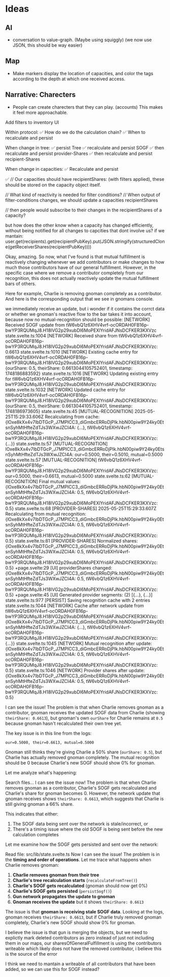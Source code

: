 # Ideas

## AI

- conversation to value-graph. (Maybe using squiggly) (we now use JSON, this should be way easier)

## Map

- Make markers display the location of capacities, and color the tags according to the depth at which one received access.

## Narrative: Charecters

- People can create charecters that they can play. (accounts) This makes it feel more approachable.

Add filters to inventory UI

Within protocol:
✅ How do we do the calculation chain?
✅ When to recalculate and persist

When change in tree:
✅ persist Tree
✅ recalculate and persist SOGF
✅ then recalculate and persist provider-Shares
✅ then recalculate and persist recipient-Shares

When change in capacities:
✅ Recalculate and persist

✅ // Our capacities should have recipientShares: (with filters applied), these should be stored on the capacity object itself.

// What kind of reactivity is needed for filter conditions?
// When output of filter-conditions changes, we should update a capacities recipientShares

// then people would subscribe to their changes in the recipientShares of a capacity?

but how does the other know when a capacity has changed efficiently, without being notified for all changes to capcities that dont involve us? if we mantain:
user.get(recipients).get(recipientPubKey).put(JSON.stringify(structuredClone(getReceiverShares(recipientPubKey))))

Okay, amazing. So now, what I've found is that mutual fulfillment is reactively changing whenever we add contributors or make changes to how much those contributors have of our general fulfillment. However, in the specific case where we remove a contributor completely from our recognition, this does not actually reactively update the mutual fulfillment bars of others.

Here for example, Charlie is removing gnoman completely as a contributor. And here is the corresponding output that we see in gnomans console.

we immediately receive an update, but i wonder if it contains the corrct data or whether we gnoman's reactive flow to the bar takes it into account, because now no mutual-recognition should be possible:
[NETWORK] Received SOGF update from tW6vbQ1z6XHV4vrf-ocORDAH0FB16p-bwYP3RQUMqJ8.H18lVG2p29xubDI6MoPEXlYridAFJNsDCFKER3KXVzc
state.svelte.ts:1004 [NETWORK] Received share from tW6vbQ1z6XHV4vrf-ocORDAH0FB16p-bwYP3RQUMqJ8.H18lVG2p29xubDI6MoPEXlYridAFJNsDCFKER3KXVzc: 0.6613
state.svelte.ts:1010 [NETWORK] Existing cache entry for tW6vbQ1z6XHV4vrf-ocORDAH0FB16p-bwYP3RQUMqJ8.H18lVG2p29xubDI6MoPEXlYridAFJNsDCFKER3KXVzc: {ourShare: 0.5, theirShare: 0.6613044105752401, timestamp: 1748186883592}
state.svelte.ts:1016 [NETWORK] Updating existing entry for tW6vbQ1z6XHV4vrf-ocORDAH0FB16p-bwYP3RQUMqJ8.H18lVG2p29xubDI6MoPEXlYridAFJNsDCFKER3KXVzc
state.svelte.ts:1032 [NETWORK] Updated cache entry for tW6vbQ1z6XHV4vrf-ocORDAH0FB16p-bwYP3RQUMqJ8.H18lVG2p29xubDI6MoPEXlYridAFJNsDCFKER3KXVzc: {ourShare: 0.5, theirShare: 0.6613044105752401, timestamp: 1748186973605}
state.svelte.ts:45 [MUTUAL-RECOGNITION] 2025-05-25T15:29:33.606Z Recalculating from cache: {lOxe8kXx4v7IbDTGcP_J7MPICC3_diGmbcERRoDjPIk.hbN00piw9Y24ky0EtsnSyhMtHfteZdTJs3WXwJZCI4A: {…}, tW6vbQ1z6XHV4vrf-ocORDAH0FB16p-bwYP3RQUMqJ8.H18lVG2p29xubDI6MoPEXlYridAFJNsDCFKER3KXVzc: {…}}
state.svelte.ts:57 [MUTUAL-RECOGNITION] lOxe8kXx4v7IbDTGcP_J7MPICC3_diGmbcERRoDjPIk.hbN00piw9Y24ky0EtsnSyhMtHfteZdTJs3WXwJZCI4A: our=0.5000, their=0.5010, mutual=0.5000
state.svelte.ts:57 [MUTUAL-RECOGNITION] tW6vbQ1z6XHV4vrf-ocORDAH0FB16p-bwYP3RQUMqJ8.H18lVG2p29xubDI6MoPEXlYridAFJNsDCFKER3KXVzc: our=0.5000, their=0.6613, mutual=0.5000
state.svelte.ts:62 [MUTUAL-RECOGNITION] Final mutual values: {lOxe8kXx4v7IbDTGcP_J7MPICC3_diGmbcERRoDjPIk.hbN00piw9Y24ky0EtsnSyhMtHfteZdTJs3WXwJZCI4A: 0.5, tW6vbQ1z6XHV4vrf-ocORDAH0FB16p-bwYP3RQUMqJ8.H18lVG2p29xubDI6MoPEXlYridAFJNsDCFKER3KXVzc: 0.5}
state.svelte.ts:68 [PROVIDER-SHARES] 2025-05-25T15:29:33.607Z Recalculating from mutual recognition: {lOxe8kXx4v7IbDTGcP_J7MPICC3_diGmbcERRoDjPIk.hbN00piw9Y24ky0EtsnSyhMtHfteZdTJs3WXwJZCI4A: 0.5, tW6vbQ1z6XHV4vrf-ocORDAH0FB16p-bwYP3RQUMqJ8.H18lVG2p29xubDI6MoPEXlYridAFJNsDCFKER3KXVzc: 0.5}
state.svelte.ts:81 [PROVIDER-SHARES] Normalized shares: {lOxe8kXx4v7IbDTGcP_J7MPICC3_diGmbcERRoDjPIk.hbN00piw9Y24ky0EtsnSyhMtHfteZdTJs3WXwJZCI4A: 0.5, tW6vbQ1z6XHV4vrf-ocORDAH0FB16p-bwYP3RQUMqJ8.H18lVG2p29xubDI6MoPEXlYridAFJNsDCFKER3KXVzc: 0.5}
+page.svelte:29 [UI] providerShares changed: {lOxe8kXx4v7IbDTGcP_J7MPICC3_diGmbcERRoDjPIk.hbN00piw9Y24ky0EtsnSyhMtHfteZdTJs3WXwJZCI4A: 0.5, tW6vbQ1z6XHV4vrf-ocORDAH0FB16p-bwYP3RQUMqJ8.H18lVG2p29xubDI6MoPEXlYridAFJNsDCFKER3KXVzc: 0.5}
+page.svelte:45 [UI] Generated provider segments: (2) [{…}, {…}]
state.svelte.ts:977 [PERSIST] Saving recognition cache with 2 entries
state.svelte.ts:1044 [NETWORK] Cache after network update from tW6vbQ1z6XHV4vrf-ocORDAH0FB16p-bwYP3RQUMqJ8.H18lVG2p29xubDI6MoPEXlYridAFJNsDCFKER3KXVzc: {lOxe8kXx4v7IbDTGcP_J7MPICC3_diGmbcERRoDjPIk.hbN00piw9Y24ky0EtsnSyhMtHfteZdTJs3WXwJZCI4A: {…}, tW6vbQ1z6XHV4vrf-ocORDAH0FB16p-bwYP3RQUMqJ8.H18lVG2p29xubDI6MoPEXlYridAFJNsDCFKER3KXVzc: {…}}
state.svelte.ts:1045 [NETWORK] Mutual recognition after update: {lOxe8kXx4v7IbDTGcP_J7MPICC3_diGmbcERRoDjPIk.hbN00piw9Y24ky0EtsnSyhMtHfteZdTJs3WXwJZCI4A: 0.5, tW6vbQ1z6XHV4vrf-ocORDAH0FB16p-bwYP3RQUMqJ8.H18lVG2p29xubDI6MoPEXlYridAFJNsDCFKER3KXVzc: 0.5}
state.svelte.ts:1046 [NETWORK] Provider shares after update: {lOxe8kXx4v7IbDTGcP_J7MPICC3_diGmbcERRoDjPIk.hbN00piw9Y24ky0EtsnSyhMtHfteZdTJs3WXwJZCI4A: 0.5, tW6vbQ1z6XHV4vrf-ocORDAH0FB16p-bwYP3RQUMqJ8.H18lVG2p29xubDI6MoPEXlYridAFJNsDCFKER3KXVzc: 0.5}

I can see the issue! The problem is that when Charlie removes gnoman as a contributor, gnoman receives the updated SOGF data from Charlie (showing `theirShare: 0.6613`), but gnoman's own `ourShare` for Charlie remains at `0.5` because gnoman hasn't recalculated their own tree yet.

The key issue is in this line from the logs:

```
our=0.5000, their=0.6613, mutual=0.5000
```

Gnoman still thinks they're giving Charlie a 50% share (`ourShare: 0.5`), but Charlie has actually removed gnoman completely. The mutual recognition should be 0 because Charlie's new SOGF should show 0% for gnoman.

Let me analyze what's happening:

Search files...
I can see the issue now! The problem is that when Charlie removes gnoman as a contributor, Charlie's SOGF gets recalculated and Charlie's share for gnoman becomes 0. However, the network update that gnoman receives shows `theirShare: 0.6613`, which suggests that Charlie is still giving gnoman a 66% share.

This indicates that either:

1. The SOGF data being sent over the network is stale/incorrect, or
2. There's a timing issue where the old SOGF is being sent before the new calculation completes

Let me examine how the SOGF gets persisted and sent over the network:

Read file: src/lib/state.svelte.ts
Now I can see the issue! The problem is in the **timing and order of operations**. Let me trace what happens when Charlie removes gnoman:

1. **Charlie removes gnoman from their tree**
2. **Charlie's tree recalculation starts** (`recalculateFromTree()`)
3. **Charlie's SOGF gets recalculated** (gnoman should now get 0%)
4. **Charlie's SOGF gets persisted** (`persistSogf()`)
5. **Gun network propagates the update to gnoman**
6. **Gnoman receives the update** but it shows `theirShare: 0.6613`

The issue is that **gnoman is receiving stale SOGF data**. Looking at the logs, gnoman receives `theirShare: 0.6613`, but if Charlie truly removed gnoman completely, Charlie's new SOGF should show 0% for gnoman.

I believe the issue is that gun is merging the objects, but we need to explictly mark deleted contributors as zero instead of just not including them in our maps, our sharesOfGeneralFulfillment is using the contributors writeable which likely does not have the removed contributor, i believe this is the source of the error

I think we need to mantain a writeable of all contributors that have been added, so we can use this for SOGF instead?
